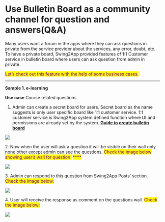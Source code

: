 # Use Bulletin Board as a community channel for question and answers(Q\&A)

Many users want a forum in the apps where they can ask questions in private from the service provider about the services, any error, doubt, etc. To have a private board, Swing2App provided features of 1:1 Customer service in bulletin board where users can ask question from admin in private.

<mark style="color:purple;">Let’s check out this feature with the help of some business cases.</mark>&#x20;

***

**Sample 1. e-learning**

**Use case**  Course related questions



1. Admin can create a secret board for users. Secret board as the name suggests is only user specific board like 1:1 customer service. 1:1 customer service is Swing2App system defined function where UI and permissions are already set by the system. [**Guide to create bulletin board**](../appmanage/board/create-bulletinboard.md)

![](https://support.swing2app.com/wp-content/uploads/2020/08/Mag-3-%E2%80%93-3.png)

2\. Now when the user will ask a question it will be visible on their wall only none other except admin can see the questions. <mark style="color:purple;">Check the image below showing user’s wall for question:</mark> <mark style="color:purple;"></mark><mark style="color:purple;">****</mark>&#x20;

![](https://support.swing2app.com/wp-content/uploads/2020/08/Blog-%E2%80%93-2.png)

3\. Admin can respond to this question from Swing2App Posts’ section. <mark style="color:purple;">Check the image below:</mark>

![](https://support.swing2app.com/wp-content/uploads/2020/08/Mag-2-%E2%80%93-5.png)

4\. User will receive the response as comment on the questions wall. <mark style="color:purple;">Check the image below:</mark>

![](https://support.swing2app.com/wp-content/uploads/2020/08/Ecom-%E2%80%93-15.png)
